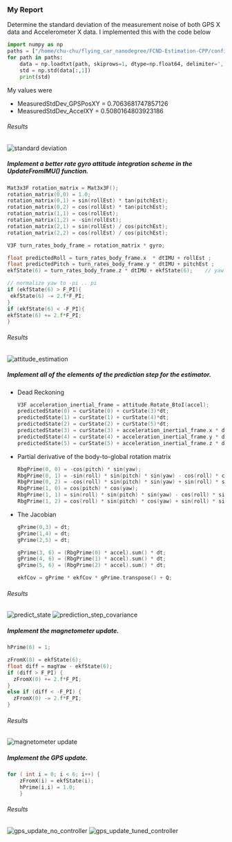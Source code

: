 ### My Report

Determine the standard deviation of the measurement noise of both GPS X data and Accelerometer X data.
I implemented this with the code below
```python
import numpy as np
paths = ["/home/chu-chu/flying_car_nanodegree/FCND-Estimation-CPP/config/log/Graph1.txt", "/home/chu-chu/flying_car_nanodegree/FCND-Estimation-CPP/config/log/Graph2.txt"]
for path in paths:
    data = np.loadtxt(path, skiprows=1, dtype=np.float64, delimiter=',')
    std = np.std(data[:,1])
    print(std)
```
My values were
* MeasuredStdDev_GPSPosXY = 0.7063681747857126
* MeasuredStdDev_AccelXY = 0.5080164803923186
###### Results
![standard deviation](pictures/sensor_noise.png)

##### Implement a better rate gyro attitude integration scheme in the UpdateFromIMU() function.

```cpp
Mat3x3F rotation_matrix = Mat3x3F();
rotation_matrix(0,0) = 1.0;
rotation_matrix(0,1) = sin(rollEst) * tan(pitchEst);
rotation_matrix(0,2) = cos(rollEst) * tan(pitchEst);
rotation_matrix(1,1) = cos(rollEst);
rotation_matrix(1,2) = -sin(rollEst);
rotation_matrix(2,1) = sin(rollEst) / cos(pitchEst);
rotation_matrix(2,2) = cos(rollEst) / cos(pitchEst);

V3F turn_rates_body_frame = rotation_matrix * gyro;

float predictedRoll = turn_rates_body_frame.x  * dtIMU + rollEst ;
float predictedPitch = turn_rates_body_frame.y * dtIMU + pitchEst ;
ekfState(6) = turn_rates_body_frame.z * dtIMU + ekfState(6);	// yaw

// normalize yaw to -pi .. pi
if (ekfState(6) > F_PI){
 ekfState(6) -= 2.f*F_PI;
}
if (ekfState(6) < -F_PI){ 
ekfState(6) += 2.f*F_PI;
}
 ```
 ###### Results
![attitude_estimation](pictures/attitude_estimation.png)
##### Implement all of the elements of the prediction step for the estimator.
* Dead Reckoning
    ```cpp
    V3F acceleration_inertial_frame = attitude.Rotate_BtoI(accel);
    predictedState(0) = curState(0) + curState(3)*dt;
    predictedState(1) = curState(1) + curState(4)*dt;
    predictedState(2) = curState(2) + curState(5)*dt;
    predictedState(3) = curState(3) + acceleration_inertial_frame.x * dt; 
    predictedState(4) = curState(4) + acceleration_inertial_frame.y * dt;  
    predictedState(5) = curState(5) + acceleration_inertial_frame.z * dt - CONST_GRAVITY * dt;
    ```
* Partial derivative of the body-to-global rotation matrix
    ```cpp
    RbgPrime(0, 0) = -cos(pitch) * sin(yaw);
    RbgPrime(0, 1) = -sin(roll) * sin(pitch) * sin(yaw) - cos(roll) * cos(yaw);
    RbgPrime(0, 2) = -cos(roll) * sin(pitch) * sin(yaw) + sin(roll) * sin(yaw);
    RbgPrime(1, 0) = cos(pitch) * cos(yaw);
    RbgPrime(1, 1) = sin(roll) * sin(pitch) * sin(yaw) - cos(roll) * sin(yaw);
    RbgPrime(1, 2) = cos(roll) * sin(pitch) * cos(yaw) + sin(roll) * sin(yaw);
    ```
* The Jacobian
    ```cpp
    gPrime(0,3) = dt;
    gPrime(1,4) = dt;
    gPrime(2,5) = dt;
    
    gPrime(3, 6) = (RbgPrime(0) * accel).sum() * dt;
    gPrime(4, 6) = (RbgPrime(1) * accel).sum() * dt;
    gPrime(5, 6) = (RbgPrime(2) * accel).sum() * dt;
    
    ekfCov = gPrime * ekfCov * gPrime.transpose() + Q;
    ```
    
 ###### Results
![predict_state](pictures/predict_state.png)
![prediction_step_covariance](pictures/prediction_step_covariance.png)
##### Implement the magnetometer update.
```cpp
hPrime(6) = 1;

zFromX(0) = ekfState(6);
float diff = magYaw - ekfState(6);
if (diff > F_PI) {
  zFromX(0) += 2.f*F_PI;
} 
else if (diff < -F_PI) {
  zFromX(0) -= 2.f*F_PI;
}
 ```
 ###### Results
 ![magnetometer update](pictures/magnetometer_update.png)
##### Implement the GPS update.
```cpp
for ( int i = 0; i < 6; i++) {
    zFromX(i) = ekfState(i);
    hPrime(i,i) = 1.0;
    }
```
 ###### Results
 ![gps_update_no_controller](pictures/gps_update_no_controller.png)
 ![gps_update_tuned_controller](pictures/gps_update_tuned_controller.png)
 
